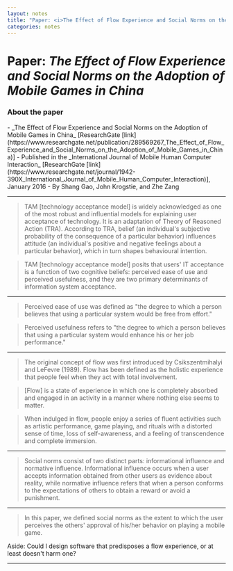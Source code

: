 ```yaml
---
layout: notes
title: "Paper: <i>The Effect of Flow Experience and Social Norms on the Adoption of Mobile Games in China</i>"
categories: notes
---
```


# Paper: _The Effect of Flow Experience and Social Norms on the Adoption of Mobile Games in China_

### About the paper
<p delete-line/>
- _The Effect of Flow Experience and Social Norms on the Adoption of Mobile Games in China_ [ResearchGate [link](https://www.researchgate.net/publication/289569267_The_Effect_of_Flow_Experience_and_Social_Norms_on_the_Adoption_of_Mobile_Games_in_China)]
- Published in the _International Journal of Mobile Human Computer Interaction_ [ResearchGate [link](https://www.researchgate.net/journal/1942-390X_International_Journal_of_Mobile_Human_Computer_Interaction)], January 2016
- By Shang Gao, John Krogstie, and Zhe Zang

* * *

> TAM [technology acceptance model] is widely acknowledged as one of the most robust and influential models for explaining user acceptance of technology. It is an adaptation of Theory of Reasoned Action (TRA). According to TRA, belief (an individual's subjective probability of the consequence of a particular behavior) influences attitude (an individual's positive and negative feelings about a particular behavior), which in turn shapes behavioural intention.

> TAM [technology acceptance model] posits that users' IT acceptance is a function of two cognitive beliefs: perceived ease of use and perceived usefulness, and they are two primary determinants of information system acceptance.

* * *

> Perceived ease of use was defined as "the degree to which a person believes that using a particular system would be free from effort."

> Perceived usefulness refers to "the degree to which a person believes that using a particular system would enhance his or her job performance."

* * *

> The original concept of flow was first introduced by Csikszentmihalyi and LeFevre (1989). Flow has been defined as the holistic experience that people feel when they act with total involvement.

> [Flow] is a state of experience in which one is completely absorbed and engaged in an activity in a manner where nothing else seems to matter.

> When indulged in flow, people enjoy a series of fluent activities such as artistic performance, game playing, and rituals with a distorted sense of time, loss of self-awareness, and a feeling of transcendence and complete immersion.

* * *

> Social norms consist of two distinct parts: informational influence and normative influence. Informational influence occurs when a user accepts information obtained from other users as evidence about reality, while normative influence refers that when a person conforms to the expectations of others to obtain a reward or avoid a punishment.

* * *

> In this paper, we defined social norms as the extent to which the user perceives the others' approval of his/her behavior on playing a mobile game.

Aside: Could I design software that predisposes a flow experience, or at least doesn't harm one?

<hr asterism>

